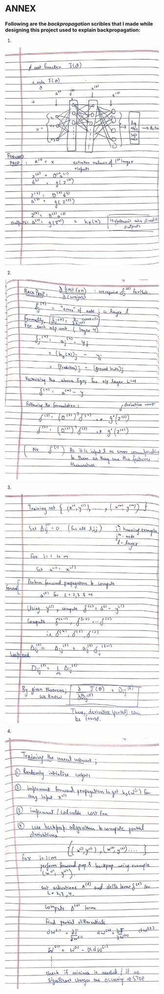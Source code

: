 # ANNEX 

### Following are the *backpropagation* scribles that I made while designing this project used to explain backpropagation:

1.
![](https://raw.githubusercontent.com/MukundKal/rl-dqn-server-optim/master/img/scribbles/bp1.jpg)

2.
![](https://raw.githubusercontent.com/MukundKal/rl-dqn-server-optim/master/img/scribbles/bp2.jpg)

3.
![](https://raw.githubusercontent.com/MukundKal/rl-dqn-server-optim/master/img/scribbles/bp3.jpg)

4.
![](https://raw.githubusercontent.com/MukundKal/rl-dqn-server-optim/master/img/scribbles/bp4.jpg)
